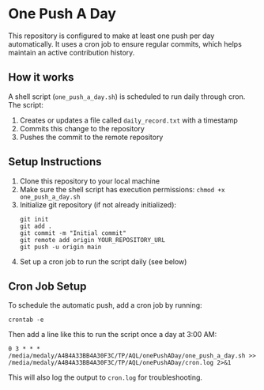 # One Push A Day

This repository is configured to make at least one push per day automatically. It uses a cron job to ensure regular commits, which helps maintain an active contribution history.

## How it works

A shell script (`one_push_a_day.sh`) is scheduled to run daily through cron. The script:
1. Creates or updates a file called `daily_record.txt` with a timestamp
2. Commits this change to the repository
3. Pushes the commit to the remote repository

## Setup Instructions

1. Clone this repository to your local machine
2. Make sure the shell script has execution permissions: `chmod +x one_push_a_day.sh`
3. Initialize git repository (if not already initialized):
   ```
   git init
   git add .
   git commit -m "Initial commit"
   git remote add origin YOUR_REPOSITORY_URL
   git push -u origin main
   ```
4. Set up a cron job to run the script daily (see below)

## Cron Job Setup

To schedule the automatic push, add a cron job by running:
```
crontab -e
```

Then add a line like this to run the script once a day at 3:00 AM:
```
0 3 * * * /media/medaly/A4B4A33BB4A30F3C/TP/AQL/onePushADay/one_push_a_day.sh >> /media/medaly/A4B4A33BB4A30F3C/TP/AQL/onePushADay/cron.log 2>&1
```

This will also log the output to `cron.log` for troubleshooting.